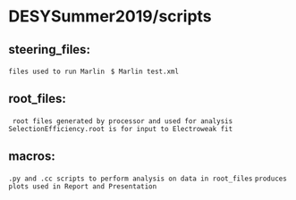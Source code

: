 # DESYSummer2019/scripts

## steering_files:
```files used to run Marlin```
``` $ Marlin test.xml```

## root_files:
``` root files generated by processor and used for analysis```
``` SelectionEfficiency.root is for input to Electroweak fit```

## macros:
```.py and .cc scripts to perform analysis on data in root_files```
```produces plots used in Report and Presentation```
